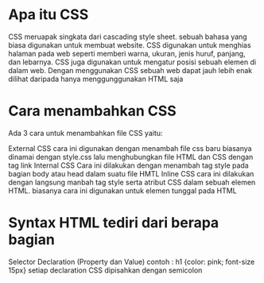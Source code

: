 # Apa itu CSS
CSS meruapak singkata dari cascading style sheet. sebuah bahasa yang biasa digunakan untuk membuat website. CSS digunakan untuk menghias halaman pada web seperti memberi warna, ukuran, jenis huruf, panjang, dan lebarnya. CSS juga digunakan untuk mengatur posisi sebuah elemen di dalam web. Dengan menggunakan CSS sebuah web dapat jauh lebih enak dilihat daripada hanya menggunggunakan HTML saja

# Cara menambahkan CSS
Ada 3 cara untuk menambahkan file CSS yaitu:

External CSS cara ini digunakan dengan menambah file css baru biasanya dinamai dengan style.css lalu menghubungkan file HTML dan CSS dengan tag link
Internal CSS Cara ini dilakukan dengan menambah tag style pada bagian body atau head dalam suatu file HMTL
Inline CSS cara ini dilakukan dengan langsung manbah tag style serta atribut CSS dalam sebuah elemen HTML. biasanya cara ini digunakan untuk elemen tunggal pada HTML

# Syntax HTML tediri dari berapa bagian
Selector
Declaration (Property dan Value) contoh : h1 {color: pink; font-size 15px} setiap declaration CSS dipisahkan dengan semicolon